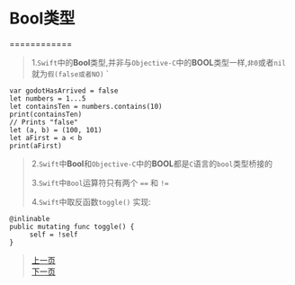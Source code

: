 
# Bool类型
============
> 1.`Swift`中的**Bool**类型,并非与`Objective-C`中的**BOOL**类型一样,`非0`或者`nil`就为`假(false或者NO)`
> `
>     
    var godotHasArrived = false
    let numbers = 1...5
    let containsTen = numbers.contains(10)
    print(containsTen)
    // Prints "false"
    let (a, b) = (100, 101)
    let aFirst = a < b
    print(aFirst)
> 
> 
> 2.`Swift`中**Bool**和`Objective-C`中的**BOOL**都是`C`语言的`bool`类型桥接的
> 
> 3.`Swift`中`Bool`运算符只有两个 `==` 和 `!=`
> 
> 4.`Swift`中取反函数`toggle()` 实现:
> 
    @inlinable
    public mutating func toggle() {
         self = !self
    }



> [上一页](1.4Bool类型.md)  
> [下一页]()

